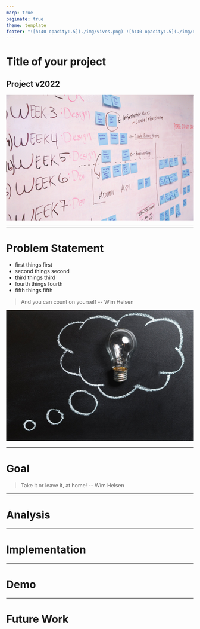 ```yaml
---
marp: true
paginate: true
theme: template
footer: "![h:40 opacity:.5](./img/vives.png) ![h:40 opacity:.5](./img/devbit_rocket.png)"
---
```


# <!-- fit --> Title of your project

## Project v2022

<!-- Marp is a Markdown based presentation tool. Its syntax is Markdown extended with some additional features. Most importantly, each slide starts with three dashes, i.e. --- More information on Marp syntax can be found at: https://marpit.marp.app/markdown.-->

![bg right](./img/project.jpg)

---

# Problem Statement

<!-- 
- What problem is the project trying to solve?
- What is the context of the problem?
- What is special about the project?

*(use a figure if possible)*
-->

- first things first
- second things second
- third things third
- fourth things fourth
- fifth things fifth

> And you can count on yourself
> -- Wim Helsen

![bg right fit](./img/idea.jpg)

---

# Goal

> Take it or leave it, at home!
> -- Wim Helsen

<!-- 
- What is the main goal of the project?
- What are secondary goals of the project?

*(use a figure if possible)*

-->

---

# Analysis

<!-- 
- What are the constraints of the problem?
- Which criteria are important, which are nice to have?
- Which technological solutions exist for these constraints / criteria?
- Which technological solution is the best and why?

*(use a figure if possible)* 
-->

---

# Implementation

<!--
- Provide an overview of your solution. *(definitely use a figure)*
- Clearly explain all major components of the solution.
- Also explain how the major components interact.
-->

---

# Demo

<!--
- Show your results.
-->

---

# Future Work

<!-- 
- What are the goals for the next sprint?
- Who is going to do what?
- If this is the last sprint, describe what could be improved or what you could do if you had more time.
 -->
